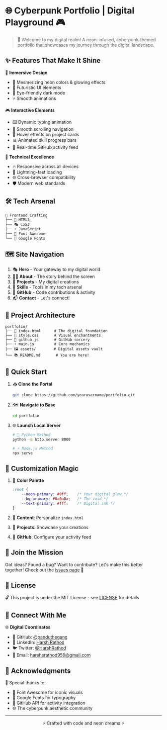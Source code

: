 # 🌐 Cyberpunk Portfolio | Digital Playground 🎮

> 🚀 Welcome to my digital realm! A neon-infused, cyberpunk-themed portfolio that showcases my journey through the digital landscape.

## ✨ Features That Make It Shine

🎯 **Immersive Design**
- 🌈 Mesmerizing neon colors & glowing effects
- 🎨 Futuristic UI elements
- 🌙 Eye-friendly dark mode
- ⚡ Smooth animations

🎮 **Interactive Elements**
- ⌨️ Dynamic typing animation
- 🔄 Smooth scrolling navigation
- 🎪 Hover effects on project cards
- 📊 Animated skill progress bars
- 🤖 Real-time GitHub activity feed

📱 **Technical Excellence**
- 🔥 Responsive across all devices
- 🚄 Lightning-fast loading
- 🌐 Cross-browser compatibility
- 🛡️ Modern web standards

## 🛠️ Tech Arsenal

```bash
🎨 Frontend Crafting
├── 📄 HTML5
├── 🎭 CSS3
├── ⚡ JavaScript
├── 🔮 Font Awesome
└── 📝 Google Fonts
```

## 🗺️ Site Navigation

1. 🎭 **Hero** - Your gateway to my digital world
2. 👨‍💻 **About** - The story behind the screen
3. 🎨 **Projects** - My digital creations
4. 🎯 **Skills** - Tools in my tech arsenal
5. 🤖 **GitHub** - Code contributions & activity
6. 📬 **Contact** - Let's connect!

## 📂 Project Architecture

```
portfolio/
├── 📄 index.html      # The digital foundation
├── 🎨 style.css       # Visual enchantments
├── 🤖 github.js       # GitHub sorcery
├── ⚡ main.js         # Core mechanics
├── 🖼️ assets/        # Digital assets vault
└── 📚 README.md       # You are here!
```

## 🚀 Quick Start

1. 📥 **Clone the Portal**
   ```bash
   git clone https://github.com/yourusername/portfolio.git
   ```

2. 🗺️ **Navigate to Base**
   ```bash
   cd portfolio
   ```

3. 🌐 **Launch Local Server**
   ```bash
   # 🐍 Python Method
   python -m http.server 8000
   
   # ⚡ Node.js Method
   npx serve
   ```

## 🎨 Customization Magic

1. 🌈 **Color Palette**
   ```css
   :root {
       --neon-primary: #0ff;    /* Your digital glow */
       --bg-primary: #0a0a0a;   /* The void */
       --text-primary: #fff;    /* Digital ink */
   }
   ```

2. 📝 **Content**: Personalize `index.html`
3. 🎨 **Projects**: Showcase your creations
4. 🤖 **GitHub**: Configure your activity feed

## 🤝 Join the Mission

Got ideas? Found a bug? Want to contribute? Let's make this better together!
Check out the [issues page](https://github.com/yourusername/portfolio/issues) 🎯

## 📜 License

🔓 This project is under the MIT License - see [LICENSE](LICENSE) for details

## 📡 Connect With Me

🌐 **Digital Coordinates**
- 🚀 GitHub: [@panduthegang](https://github.com/panduthegang)
- 💼 LinkedIn: [Harsh Rathod](https://www.linkedin.com/in/harsh-rathod-2591b0292/)
- 🐦 Twitter: [@HarshRathod](https://twitter.com/HarshRathod)
- 📧 Email: harshsrathod959@gmail.com

## 💫 Acknowledgments

🙏 Special thanks to:
- 🎨 Font Awesome for iconic visuals
- 📝 Google Fonts for typography
- 🤖 GitHub API for activity integration
- 🌐 The cyberpunk aesthetic community

---
<p align="center">⚡ Crafted with code and neon dreams ⚡</p>
